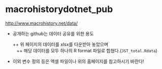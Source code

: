 # macrohistorydotnet_pub
http://www.macrohistory.net/data/

* 공개하는 github는 데이터 공유를 위한 용도

    ++ 위 페이지의 데이터를 xlsx를 다운받아 놓았으며     
    ++ 해당 데이터를 모두 하나의 R format 파일로 합쳤다.(`JST_total.Rdata`) 
    
 * 이외 변수 정의 등은 엑셀 파일이나 위의 홈페이지를 참고하시기 바란다! 
